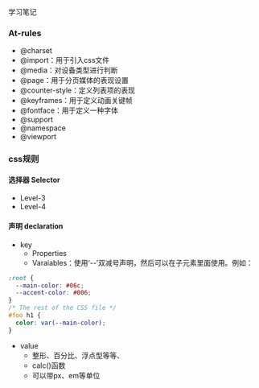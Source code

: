 学习笔记
### At-rules
- @charset
- @import：用于引入css文件
- @media：对设备类型进行判断
- @page：用于分页媒体的表现设置
- @counter-style：定义列表项的表现
- @keyframes：用于定义动画关键帧
- @fontface：用于定义一种字体
- @support
- @namespace
- @viewport

### css规则
#### 选择器 Selector 
- Level-3
- Level-4
#### 声明 declaration
- key
   -  Properties 
   -  Varaiables：使用‘--’双减号声明，然后可以在子元素里面使用。例如：
```css
:root {
  --main-color: #06c;
  --accent-color: #006;
}
/* The rest of the CSS file */
#foo h1 {
  color: var(--main-color);
}
```
- value
    - 整形、百分比、浮点型等等、
    - calc()函数
    - 可以带px、em等单位